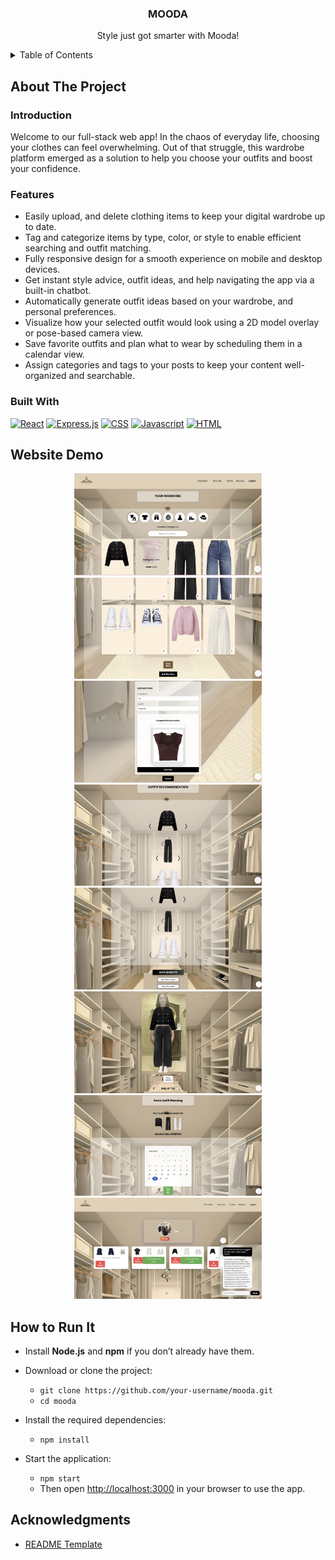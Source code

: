 <div align="center">

<h3 align="center">MOODA</h3>

  <p align="center">
    Style just got smarter with Mooda!
    <br />
  </p>
</div>


<!-- TABLE OF CONTENTS -->
<details>
  <summary>Table of Contents</summary>
  <ol>
    <li>
      <a href="#about-the-project">About The Project</a>
      <ul>
        <li><a href="#Introduction">Introduction</a></li>
        <li><a href="#features">Features</a></li>
        <li><a href="#built-with">Built With</a></li>
      </ul>
    </li>
    <li><a href="#website-demo">Website Demo</a></li>
    <li><a href="#website-demo">How to run it</a></li>
    <li><a href="#acknowledgments">Acknowledgments</a></li>
  </ol>
</details>


<!-- ABOUT THE PROJECT -->
## About The Project

### Introduction

Welcome to our full-stack web app! In the chaos of everyday life, choosing your clothes can feel overwhelming. Out of that struggle, this wardrobe platform emerged as a solution to help you choose your outfits and boost your confidence.


### Features

- Easily upload, and delete clothing items to keep your digital wardrobe up to date.
- Tag and categorize items by type, color, or style to enable efficient searching and outfit matching.
- Fully responsive design for a smooth experience on mobile and desktop devices.
- Get instant style advice, outfit ideas, and help navigating the app via a built-in chatbot.
- Automatically generate outfit ideas based on your wardrobe, and personal preferences.
- Visualize how your selected outfit would look using a 2D model overlay or pose-based camera view.
- Save favorite outfits and plan what to wear by scheduling them in a calendar view.
- Assign categories and tags to your posts to keep your content well-organized and searchable.
 

### Built With

[![React][React.com]][React-url]
[![Express.js][Express.com]][Express-url]
[![CSS][CSS.com]][CSS-url]
[![Javascript][Javascript.com]][Javascript-url]
[![HTML][HTML.com]][HTML-url]


<!-- USAGE EXAMPLES -->
## Website Demo

<div style="text-align:center;">
    <img src="frontend/frontend/demo/demo.jpeg" width="300">
<img src="frontend/frontend/demo/demo1.jpeg" width="300">
<img src="frontend/frontend/demo/demo2.jpeg" width="300">
<img src="frontend/frontend/demo/demo3.jpeg" width="300">
<img src="frontend/frontend/demo/demo4.jpeg" width="300">
<img src="frontend/frontend/demo/demo5.jpeg" width="300">
<img src="frontend/frontend/demo/demo6.jpeg" width="300">
<img src="frontend/frontend/demo/demo7.jpeg" width="300">

</div>

<!-- USAGE EXAMPLES -->
## How to Run It

- Install **Node.js** and **npm** if you don’t already have them.

- Download or clone the project:
  - `git clone https://github.com/your-username/mooda.git`
  - `cd mooda`

- Install the required dependencies:
  - `npm install`

- Start the application:
  - `npm start`
  - Then open [http://localhost:3000](http://localhost:3000) in your browser to use the app.

<!-- ACKNOWLEDGMENTS -->
## Acknowledgments

* [README Template](https://github.com/othneildrew/Best-README-Template)

 

<!-- MARKDOWN LINKS & IMAGES -->
<!-- https://www.markdownguide.org/basic-syntax/#reference-style-links -->
[React.com]: https://shields.io/badge/react-black?logo=react&style=for-the-badge
[React-url]: https://react.dev/

[Express.com]: https://img.shields.io/badge/express.js-%23404d59.svg?style=for-the-badge&logo=express&logoColor=%2361DAFB
[Express-url]: https://expressjs.com/

[HTML.com]: https://img.shields.io/badge/HTML-239120?style=for-the-badge&logo=html5&logoColor=white
[HTML-url]: https://developer.mozilla.org/en-US/docs/Web/HTML

[CSS.com]: https://img.shields.io/badge/CSS-239120?&style=for-the-badge&logo=css3&logoColor=white
[CSS-url]: https://developer.mozilla.org/en-US/docs/Web/CSS

[Javascript.com]: https://img.shields.io/badge/JavaScript-F7DF1E?style=for-the-badge&logo=javascript&logoColor=black
[Javascript-url]: https://www.javascript.com/

